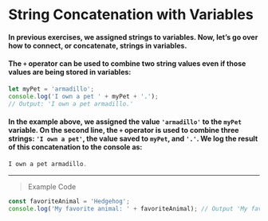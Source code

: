 # String Concatenation with Variables

#### In previous exercises, we assigned strings to variables. Now, let’s go over how to connect, or concatenate, strings in variables.

#### The `+` operator can be used to combine two string values even if those values are being stored in variables:
```js
let myPet = 'armadillo';
console.log('I own a pet ' + myPet + '.'); 
// Output: 'I own a pet armadillo.'
```
#### In the example above, we assigned the value `'armadillo'` to the `myPet` variable. On the second line, the `+` operator is used to combine three strings: `'I own a pet'`, the value saved to `myPet`, and `'.'`. We log the result of this concatenation to the console as:
```js
I own a pet armadillo.
```
---
> Example Code
```js
const favoriteAnimal = 'Hedgehog';
console.log('My favorite animal: ' + favoriteAnimal); // Output 'My favorite animal: Hedgehog'
```